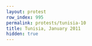 ```yaml
---
layout: protest
row_index: 995
permalink: protests/tunisia-10
title: Tunisia, January 2011
hidden: true
---
```

